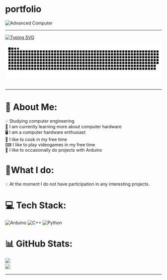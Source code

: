 # portfolio

![Advanced Computer](https://github.com/RobertoPerezZamora/portfolio/assets/150096831/028d590c-eb83-4721-8ca0-7d2f169991c2)

---

[![Typing SVG](https://readme-typing-svg.demolab.com?font=Fira+Code&weight=700&size=60&duration=10000&pause=2000&color=9D47F7&center=true&vCenter=true&random=false&width=1920&height=100&lines=Have+a+nice+day+and+have+fun+%3AD)](https://git.io/typing-svg)


<div align="center">
  <a href="https://1999azzar.github.io/1999AZZAR/">
  <img  src="https://github.com/1999AZZAR/1999AZZAR/blob/main/resources/img/grid-snake.svg"
       alt="snake" /></a>
</div>
<br>

---


# 💫 About Me:
💡 Studying computer engineering<br>
🌱 I am currently learning more about computer hardware<br>
🖥 I am a computer hardware enthusiast  
🍳 I like to cook in my free time  
⌨ I like to play videogames in my free time  
📓 I like to occasionally do projects with Arduino

# 📑What I do:
💡 At the moment I do not have participation in any interesting projects.


# 💻 Tech Stack:
![Arduino](https://img.shields.io/badge/-Arduino-00979D?style=for-the-badge&logo=Arduino&logoColor=white) ![C++](https://img.shields.io/badge/c++-%2300599C.svg?style=for-the-badge&logo=c%2B%2B&logoColor=white) ![Python](https://img.shields.io/badge/python-3670A0?style=for-the-badge&logo=python&logoColor=ffdd54)


# 📊 GitHub Stats:
![](https://github-readme-stats.vercel.app/api?username=RobertoPerezZamora&theme=midnight-purple&hide_border=true&include_all_commits=true&count_private=false)<br/>
![](https://github-readme-stats.vercel.app/api/top-langs/?username=RobertoPerezZamora&theme=midnight-purple&hide_border=true&include_all_commits=true&count_private=false&layout=compact)

---

<!-- Proudly created with GPRM ( https://gprm.itsvg.in ) -->
